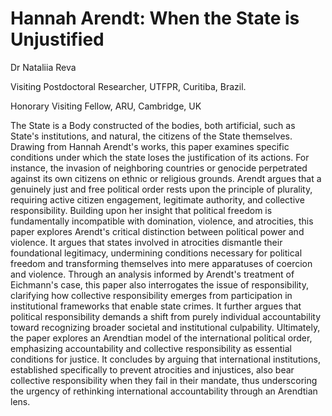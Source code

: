 # Hannah Arendt: When the State is Unjustified

Dr Nataliia Reva

Visiting Postdoctoral Researcher, UTFPR, Curitiba, Brazil.

Honorary Visiting Fellow, ARU, Cambridge, UK

The State is a Body constructed of the bodies, both artificial, such as State's institutions, and natural, the citizens
of the State themselves. Drawing from Hannah Arendt's works, this paper examines specific conditions under which the
state loses the justification of its actions. For instance, the invasion of neighboring countries or genocide
perpetrated against its own citizens on ethnic or religious grounds. Arendt argues that a genuinely just and free
political order rests upon the principle of plurality, requiring active citizen engagement, legitimate authority, and
collective responsibility. Building upon her insight that political freedom is fundamentally incompatible with
domination, violence, and atrocities, this paper explores Arendt's critical distinction between political power and
violence. It argues that states involved in atrocities dismantle their foundational legitimacy, undermining conditions
necessary for political freedom and transforming themselves into mere apparatuses of coercion and violence. Through an
analysis informed by Arendt's treatment of Eichmann's case, this paper also interrogates the issue of responsibility,
clarifying how collective responsibility emerges from participation in institutional frameworks that enable state
crimes. It further argues that political responsibility demands a shift from purely individual accountability toward
recognizing broader societal and institutional culpability. Ultimately, the paper explores an Arendtian model of the
international political order, emphasizing accountability and collective responsibility as essential conditions for
justice. It concludes by arguing that international institutions, established specifically to prevent atrocities and
injustices, also bear collective responsibility when they fail in their mandate, thus underscoring the urgency of
rethinking international accountability through an Arendtian lens.

